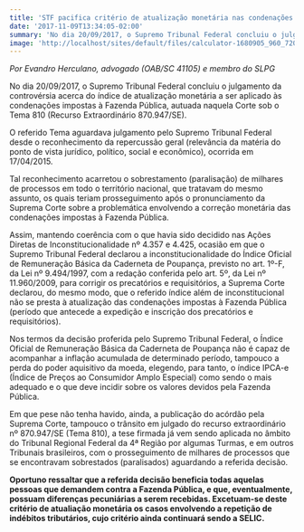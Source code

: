 ```yaml
---
title: 'STF pacifica critério de atualização monetária nas condenações à Fazenda Pública'
date: '2017-11-09T13:34:05-02:00'
summary: 'No dia 20/09/2017, o Supremo Tribunal Federal concluiu o julgamento da controvérsia acerca do índice de atualização monetária a ser aplicado às condenações impostas à Fazenda Pública, autuada naquela Corte sob o Tema 810 (Recurso Extraordinário 870.947/SE).'
image: 'http://localhost/sites/default/files/calculator-1680905_960_720.jpg'
---
```


_Por Evandro Herculano, advogado (OAB/SC 41105) e membro do SLPG_

No dia 20/09/2017, o Supremo Tribunal Federal concluiu o julgamento da controvérsia acerca do índice de atualização monetária a ser aplicado às condenações impostas à Fazenda Pública, autuada naquela Corte sob o Tema 810 (Recurso Extraordinário 870.947/SE).

O referido Tema aguardava julgamento pelo Supremo Tribunal Federal desde o reconhecimento da repercussão geral (relevância da matéria do ponto de vista jurídico, político, social e econômico), ocorrida em 17/04/2015.

Tal reconhecimento acarretou o sobrestamento (paralisação) de milhares de processos em todo o território nacional, que tratavam do mesmo assunto, os quais teriam prosseguimento após o pronunciamento da Suprema Corte sobre a problemática envolvendo a correção monetária das condenações impostas à Fazenda Pública.

Assim, mantendo coerência com o que havia sido decidido nas Ações Diretas de Inconstitucionalidade nº 4.357 e 4.425, ocasião em que o Supremo Tribunal Federal declarou a inconstitucionalidade do Índice Oficial de Remuneração Básica da Caderneta de Poupança, previsto no art. 1º-F, da Lei nº 9.494/1997, com a redação conferida pelo art. 5º, da Lei nº 11.960/2009, para corrigir os precatórios e requisitórios, a Suprema Corte declarou, do mesmo modo, que o referido índice além de inconstitucional não se presta à atualização das condenações impostas à Fazenda Pública (período que antecede a expedição e inscrição dos precatórios e requisitórios).

Nos termos da decisão proferida pelo Supremo Tribunal Federal, o Índice Oficial de Remuneração Básica da Caderneta de Poupança não é capaz de acompanhar a inflação acumulada de determinado período, tampouco a perda do poder aquisitivo da moeda, elegendo, para tanto, o índice IPCA-e (Índice de Preços ao Consumidor Amplo Especial) como sendo o mais adequado e o que deve incidir sobre os valores devidos pela Fazenda Pública.

Em que pese não tenha havido, ainda, a publicação do acórdão pela Suprema Corte, tampouco o trânsito em julgado do recurso extraordinário nº 870.947/SE (Tema 810), a tese firmada já vem sendo aplicada no âmbito do Tribunal Regional Federal da 4ª Região por algumas Turmas, e em outros Tribunais brasileiros, com o prosseguimento de milhares de processos que se encontravam sobrestados (paralisados) aguardando a referida decisão.

**Oportuno ressaltar que a referida decisão beneficia todas aquelas pessoas que demandem contra a Fazenda Pública, e que, eventualmente, possuam diferenças pecuniárias a serem recebidas. Excetuam-se deste critério de atualiação monetária os casos envolvendo a repetição de indébitos tributários, cujo critério ainda continuará sendo a SELIC.**
